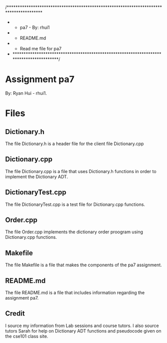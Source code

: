 /****************************************************************************************
 * *  pa7 - By: rhui1
 * *  README.md
 * *  Read me file for pa7
 * *****************************************************************************************/

# Assignment pa7
By: Ryan Hui - rhui1.

# Files
## Dictionary.h
The file Dictionary.h is a header file for the client file Dictionary.cpp

## Dictionary.cpp
The file Dictionary.cpp is a file that uses Dictionary.h functions in order to implement the Dictionary ADT.

## DictionaryTest.cpp
The file DictionaryTest.cpp is a test file for Dictionary.cpp functions.

## Order.cpp
The file Order.cpp implements the dictionary order proogram using Dictionary.cpp functions.

## Makefile
The file Makefile is a file that makes the components of the pa7 assignment.

## README.md
The file README.md is a file that includes information regarding the assignment pa7.

## Credit
I source my information from Lab sessions and course tutors. I also source tutors Sarah for help on Dictionary ADT functions and pseudocode given on the cse101 class site.
